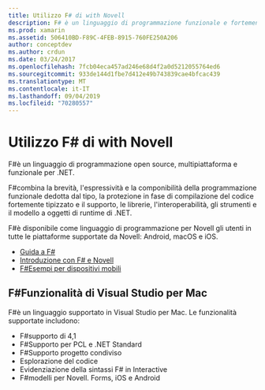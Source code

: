```yaml
---
title: Utilizzo F# di with Novell
description: F# è un linguaggio di programmazione funzionale e fortemente tipizzato, progettato per essere eseguito in .NET. In questo documento viene fornita una panoramica di alto livello delle funzionalità e dei collegamenti agli esempi F#compilati con.
ms.prod: xamarin
ms.assetid: 506410BD-F89C-4FEB-8915-760FE250A206
author: conceptdev
ms.author: crdun
ms.date: 03/24/2017
ms.openlocfilehash: 7fcb04eca457ad246e68d4f2a0d5212055764ed6
ms.sourcegitcommit: 933de144d1fbe7d412e49b743839cae4bfcac439
ms.translationtype: MT
ms.contentlocale: it-IT
ms.lasthandoff: 09/04/2019
ms.locfileid: "70280557"
---
```

# <a name="using-f-with-xamarin"></a>Utilizzo F# di with Novell

F#è un linguaggio di programmazione open source, multipiattaforma e funzionale per .NET.

F#combina la brevità, l'espressività e la componibilità della programmazione funzionale dedotta dal tipo, la protezione in fase di compilazione del codice fortemente tipizzato e il supporto, le librerie, l'interoperabilità, gli strumenti e il modello a oggetti di runtime di .NET.

F#è disponibile come linguaggio di programmazione per Novell gli utenti in tutte le piattaforme supportate da Novell: Android, macOS e iOS.

- [Guida a F#](https://docs.microsoft.com/dotnet/fsharp/)
- [Introduzione con F# e Novell](overview.md)
- [F#Esempi per dispositivi mobili](samples.md)

## <a name="f-features-in-visual-studio-for-mac"></a>F#Funzionalità di Visual Studio per Mac

F#è un linguaggio supportato in Visual Studio per Mac. Le funzionalità supportate includono:

- F#supporto di 4,1
- F#Supporto per PCL e .NET Standard
- F#Supporto progetto condiviso
- Esplorazione del codice
- Evidenziazione della sintassi F# in Interactive
- F#modelli per Novell. Forms, iOS e Android

